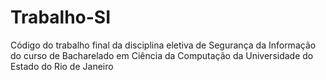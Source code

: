 # Trabalho-SI
Código do trabalho final da disciplina eletiva de Segurança da Informação do curso de Bacharelado em Ciência da Computação da Universidade do Estado do Rio de Janeiro
